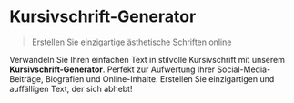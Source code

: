 # Kursivschrift-Generator

> Erstellen Sie einzigartige ästhetische Schriften online

Verwandeln Sie Ihren einfachen Text in stilvolle Kursivschrift mit unserem **Kursivschrift-Generator**. Perfekt zur Aufwertung Ihrer Social-Media-Beiträge, Biografien und Online-Inhalte. Erstellen Sie einzigartigen und auffälligen Text, der sich abhebt!